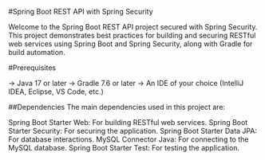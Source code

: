 #Spring Boot REST API with Spring Security


Welcome to the Spring Boot REST API project secured with Spring Security. This project demonstrates best practices for building and securing RESTful web services using Spring Boot and Spring Security, along with Gradle for build automation.

#Prerequisites



-> Java 17 or later
-> Gradle 7.6 or later
-> An IDE of your choice (IntelliJ IDEA, Eclipse, VS Code, etc.)


##Dependencies
The main dependencies used in this project are:

Spring Boot Starter Web: For building RESTful web services.
Spring Boot Starter Security: For securing the application.
Spring Boot Starter Data JPA: For database interactions.
MySQL Connector Java: For connecting to the MySQL database.
Spring Boot Starter Test: For testing the application.
